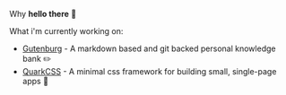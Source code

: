Why **hello there** 👋

What i'm currently working on:
 - [Gutenburg](https://github.com/BrennanMcDonald/Gutenburg) - A markdown based and git backed personal knowledge bank ✏️
 - [QuarkCSS](https://github.com/BrennanMcDonald/QuarkCSS) - A minimal css framework for building small, single-page apps 🧠
